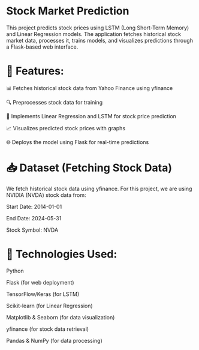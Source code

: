 # Stock Market Prediction

This project predicts stock prices using LSTM (Long Short-Term Memory) and Linear Regression models. The application fetches historical stock market data, processes it, trains models, and visualizes predictions through a Flask-based web interface.


# 📌 Features:


📊 Fetches historical stock data from Yahoo Finance using yfinance

🔍 Preprocesses stock data for training

🧠 Implements Linear Regression and LSTM for stock price prediction

📈 Visualizes predicted stock prices with graphs

🌐 Deploys the model using Flask for real-time predictions


# 📥 Dataset (Fetching Stock Data)


We fetch historical stock data using yfinance. For this project, we are using NVIDIA (NVDA) stock data from:


Start Date: 2014-01-01

End Date: 2024-05-31

Stock Symbol: NVDA


# 🚀 Technologies Used:


Python

Flask (for web deployment)

TensorFlow/Keras (for LSTM)

Scikit-learn (for Linear Regression)

Matplotlib & Seaborn (for data visualization)

yfinance (for stock data retrieval)

Pandas & NumPy (for data processing)
